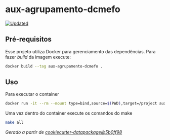 # aux-agrupamento-dcmefo

[![Updated](https://github.com/splor-mg/aux-agrupamento-dcmefo/actions/workflows/all.yaml/badge.svg)](https://github.com/splor-mg/aux-agrupamento-dcmefo/actions/)

## Pré-requisitos

Esse projeto utiliza Docker para gerenciamento das dependências. Para fazer _build_  da imagem execute:

```bash
docker build --tag aux-agrupamento-dcmefo .
```

## Uso

Para executar o container

```bash
docker run -it --rm --mount type=bind,source=$(PWD),target=/project aux-agrupamento-dcmefo bash
```

Uma vez dentro do container execute os comandos do make

```bash
make all
```

_Gerado a partir de [cookiecutter-datapackage@5b0ff98](https://github.com/splor-mg/cookiecutter-datapackage/commit/5b0ff982463f67babbfcc94ecd1b758148bff814)_
